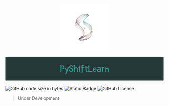 <p align="center">
    <img src="Media/Logo.png" alt='Logo' width="30%" />
</p>

<p align="center">
    <img src="Media/Banner.png" alt='Banner'/>
</p>

![GitHub code size in bytes](https://img.shields.io/github/languages/code-size/metaboulie/PyShiftLearn?style=for-the-badge&logo=Github)
![Static Badge](https://img.shields.io/badge/Python-3.10_3.11-orange?style=for-the-badge&logo=Python)
![GitHub License](https://img.shields.io/github/license/metaboulie/pyshiftlearn?style=for-the-badge&logo=Open%20Source%20Initiative)




> Under Development
